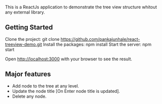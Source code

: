This is a ReactJs application to demonstrate the tree view structure whitout any external library.

## Getting Started

Clone the project: git clone https://github.com/pankajunhale/react-treeview-demo.git
Install the packages: npm install
Start the server: npm start

Open [http://localhost:3000](http://localhost:3000) with your browser to see the result.

## Major features

- Add node to the tree at any level.
- Update the node title [On Enter node title is updated].
- Delete any node.
